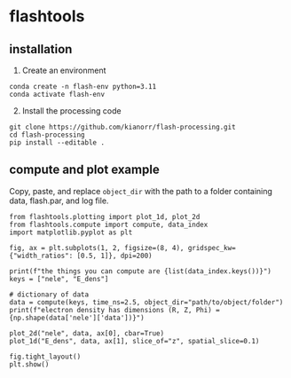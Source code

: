 # flashtools

## installation
1. Create an environment

```
conda create -n flash-env python=3.11
conda activate flash-env
```

2. Install the processing code

```
git clone https://github.com/kianorr/flash-processing.git
cd flash-processing
pip install --editable .
```

## compute and plot example
Copy, paste, and replace `object_dir` with the path to a folder containing data, flash.par, and log file.

```
from flashtools.plotting import plot_1d, plot_2d
from flashtools.compute import compute, data_index
import matplotlib.pyplot as plt

fig, ax = plt.subplots(1, 2, figsize=(8, 4), gridspec_kw={"width_ratios": [0.5, 1]}, dpi=200)

print(f"the things you can compute are {list(data_index.keys())}")
keys = ["nele", "E_dens"]

# dictionary of data
data = compute(keys, time_ns=2.5, object_dir="path/to/object/folder")
print(f"electron density has dimensions (R, Z, Phi) = {np.shape(data['nele']['data'])}")

plot_2d("nele", data, ax[0], cbar=True)
plot_1d("E_dens", data, ax[1], slice_of="z", spatial_slice=0.1)

fig.tight_layout()
plt.show()

```
